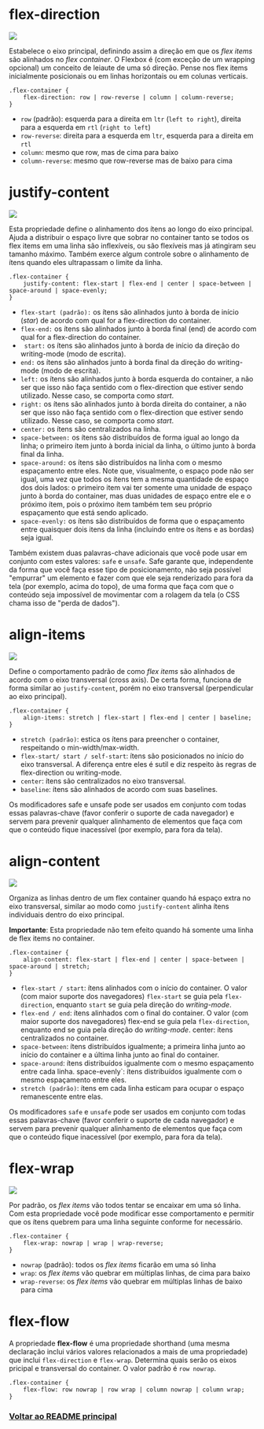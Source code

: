 # flex-direction

<img src="../flexbox/img/flex-direction.svg">

Estabelece o eixo principal, definindo assim a direção em que os *flex items* são alinhados no *flex container*. O Flexbox é (com exceção de um wrapping opcional) um conceito de leiaute de uma só direção. Pense nos flex items inicialmente posicionais ou em linhas horizontais ou em colunas verticais.

```
.flex-container {
    flex-direction: row | row-reverse | column | column-reverse;
}
```

- `row` (padrão): esquerda para a direita em `ltr` (`left to right`), direita para a esquerda em `rtl` (`right to left`)
- `row-reverse`: direita para a esquerda em `ltr`, esquerda para a direita em `rtl`
- `column`: mesmo que row, mas de cima para baixo
- `column-reverse`: mesmo que row-reverse mas de baixo para cima

# justify-content

<img src="../flexbox/img/justify-content.svg">

Esta propriedade define o alinhamento dos ítens ao longo do eixo principal. Ajuda a distribuir o espaço livre que sobrar no container tanto se todos os flex items em uma linha são inflexíveis, ou são flexíveis mas já atingiram seu tamanho máximo. Também exerce algum controle sobre o alinhamento de ítens quando eles ultrapassam o limite da linha.

```
.flex-container {
    justify-content: flex-start | flex-end | center | space-between | space-around | space-evenly;
}
```

- `flex-start (padrão):` os ítens são alinhados junto à borda de início (*star*) de acordo com qual for a flex-direction do container.
- `flex-end:` os ítens são alinhados junto à borda final (end) de acordo com qual for a flex-direction do container.
- ` start:` os ítens são alinhados junto à borda de início da direção do writing-mode (modo de escrita).
- `end:` os ítens são alinhados junto à borda final da direção do writing-mode (modo de escrita).
- `left:` os ítens são alinhados junto à borda esquerda do container, a não ser que isso não faça sentido com o flex-direction que estiver sendo utilizado. Nesse caso, se comporta como *start*.
- `right:` os ítens são alinhados junto à borda direita do container, a não ser que isso não faça sentido com o flex-direction que estiver sendo utilizado. Nesse caso, se comporta como *start*.
- `center:` os ítens são centralizados na linha.
- `space-between:` os ítens são distribuídos de forma igual ao longo da linha; o primeiro ítem junto à borda inicial da linha, o último junto à borda final da linha.
- `space-around:` os ítens são distribuídos na linha com o mesmo espaçamento entre eles. Note que, visualmente, o espaço pode não ser igual, uma vez que todos os ítens tem a mesma quantidade de espaço dos dois lados: o primeiro item vai ter somente uma unidade de espaço junto à borda do container, mas duas unidades de espaço entre ele e o próximo ítem, pois o próximo ítem também tem seu próprio espaçamento que está sendo aplicado.
- `space-evenly:` os ítens são distribuídos de forma que o espaçamento entre quaisquer dois itens da linha (incluindo entre os ítens e as bordas) seja igual.

Também existem duas palavras-chave adicionais que você pode usar em conjunto com estes valores: `safe` e `unsafe`. Safe garante que, independente da forma que você faça esse tipo de posicionamento, não seja possível "empurrar" um elemento e fazer com que ele seja renderizado para fora da tela (por exemplo, acima do topo), de uma forma que faça com que o conteúdo seja impossível de movimentar com a rolagem da tela (o CSS chama isso de "perda de dados").

# align-items

<img src="../flexbox/img/align-items.svg">

Define o comportamento padrão de como *flex items* são alinhados de acordo com o eixo transversal (cross axis). De certa forma, funciona de forma similar ao `justify-content`, porém no eixo transversal (perpendicular ao eixo principal).

```
.flex-container {
    align-items: stretch | flex-start | flex-end | center | baseline;
}
```

- `stretch (padrão)`: estica os ítens para preencher o container, respeitando o min-width/max-width.
- `flex-start/ start / self-start`: ítens são posicionados no início do eixo transversal. A diferença entre eles é sutil e diz respeito às regras de flex-direction ou writing-mode.
- `center`: ítens são centralizados no eixo transversal.
- `baseline`: ítens são alinhados de acordo com suas baselines.

Os modificadores safe e unsafe pode ser usados em conjunto com todas essas palavras-chave (favor conferir o suporte de cada navegador) e servem para prevenir qualquer alinhamento de elementos que faça com que o conteúdo fique inacessível (por exemplo, para fora da tela).

# align-content

<img src="../flexbox/img/align-content.svg">

Organiza as linhas dentro de um flex container quando há espaço extra no eixo transversal, similar ao modo como `justify-content` alinha ítens individuais dentro do eixo principal.

**Importante**: Esta propriedade não tem efeito quando há somente uma linha de flex items no container.

```
.flex-container {
    align-content: flex-start | flex-end | center | space-between | space-around | stretch;
}
```

- `flex-start / start`: ítens alinhados com o início do container. O valor (com maior suporte dos navegadores) `flex-start` se guia pela `flex-direction`, enquanto `start` se guia pela direção do *writing-mode*.
- `flex-end / end`: ítens alinhados com o final do container. O valor (com maior suporte dos navegadores) flex-end se guia pela `flex-direction`, enquanto end se guia pela direção do *writing-mode*.
center: ítens centralizados no container.
- `space-between`: ítens distribuídos igualmente; a primeira linha junto ao início do container e a última linha junto ao final do container.
- `space-around`: ítens distribuídos igualmente com o mesmo espaçamento entre cada linha.
space-evenly`: ítens distribuídos igualmente com o mesmo espaçamento entre eles.
- `stretch (padrão)`: ítens em cada linha esticam para ocupar o espaço remanescente entre elas.

Os modificadores `safe` e `unsafe` pode ser usados em conjunto com todas essas palavras-chave (favor conferir o suporte de cada navegador) e servem para prevenir qualquer alinhamento de elementos que faça com que o conteúdo fique inacessível (por exemplo, para fora da tela).

# flex-wrap

<img src="../flexbox/img/flex-wrap.svg">

Por padrão, os *flex items* vão todos tentar se encaixar em uma só linha. Com esta propriedade você pode modificar esse comportamento e permitir que os ítens quebrem para uma linha seguinte conforme for necessário.

```
.flex-container {
    flex-wrap: nowrap | wrap | wrap-reverse;
}
```

- `nowrap` (padrão): todos os *flex items* ficarão em uma só linha
- `wrap`: os *flex items* vão quebrar em múltiplas linhas, de cima para baixo
- `wrap-reverse`: os *flex items* vão quebrar em múltiplas linhas de baixo para cima

# flex-flow

A propriedade **flex-flow** é uma propriedade shorthand (uma mesma declaração inclui vários valores relacionados a mais de uma propriedade) que inclui `flex-direction` e `flex-wrap`. Determina quais serão os eixos pricipal e transversal do container. O valor padrão é `row nowrap`.

```
.flex-container {
    flex-flow: row nowrap | row wrap | column nowrap | column wrap;
}
```

### [Voltar ao README principal](../README.md)



